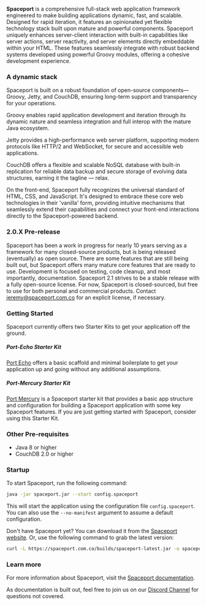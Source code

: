 **Spaceport** is a comprehensive full-stack web application framework engineered to make building applications dynamic, fast, and scalable. Designed for rapid iteration, it features an opinionated yet flexible technology stack built upon mature and powerful components. Spaceport uniquely enhances server-client interaction with built-in capabilities like server actions, server reactivity, and server elements directly embeddable within your HTML. These features seamlessly integrate with robust backend systems developed using powerful Groovy modules, offering a cohesive development experience.

### A dynamic stack

Spaceport is built on a robust foundation of open-source components— Groovy, Jetty, and CouchDB, ensuring long-term support and transparency for your operations.

Groovy enables rapid application development and iteration through its dynamic nature and seamless integration and full interop with the mature Java ecosystem.

Jetty provides a high-performance web server platform, supporting modern protocols like HTTP/2 and WebSocket, for secure and accessible web applications.

CouchDB offers a flexible and scalable NoSQL database with built-in replication for reliable data backup and secure storage of evolving data structures, earning it the tagline — relax.

On the front-end, Spaceport fully recognizes the universal standard of HTML, CSS, and JavaScript. It's designed to embrace these core web technologies in their 'vanilla' form, providing intuitive mechanisms that seamlessly extend their capabilities and connect your front-end interactions directly to the Spaceport-powered backend.

### 2.0.X Pre-release

Spaceport has been a work in progress for nearly 10 years serving as a framework for many closed-source products, but is being released (eventually) as open source. There are some features that are still being built out, but Spaceport offers many mature core features that are ready to use. Development is focused on testing, code cleanup, and most importantly, documentation. Spaceport 2.1 strives to be a stable release with a fully open-source license. For now, Spaceport is closed-sourced, but free to use for both personal and commercial products. Contact jeremy@spaceport.com.co for an explicit license, if necessary.

### Getting Started

Spaceport currently offers two Starter Kits to get your application off the ground. 


##### Port-Echo Starter Kit

[Port Echo](https://github.com/spaceport-dev/port-echo) offers a basic scaffold and minimal boilerplate to get your application up and going without any additional assumptions. 


##### Port-Mercury Starter Kit

[Port Mercury](https://github.com/spaceport-dev/port-mercury) is a Spaceport starter kit that provides a basic app structure and configuration for building a Spaceport application with some key Spaceport features. If you are just getting started with Spaceport, consider using this Starter Kit.


### Other Pre-requisites
- Java 8 or higher
- CouchDB 2.0 or higher


### Startup
To start Spaceport, run the following command:

```bash
java -jar spaceport.jar --start config.spaceport
```

This will start the application using the configuration file `config.spaceport`. You can also use the `--no-manifest` argument to assume a default configuration. 

Don't have Spaceport yet? You can download it from the [Spaceport website](https://spaceport.com.co/builds/). Or, use
the following command to grab the latest version:

```bash 
curl -L https://spaceport.com.co/builds/spaceport-latest.jar -o spaceport.jar
```

### Learn more
For more information about Spaceport, visit the [Spaceport documentation](https://spaceport.com.co/docs).

As documentation is built out, feel free to join us on our [Discord Channel](https://discord.gg/rbdU6AD3a9) for questions not covered. 
